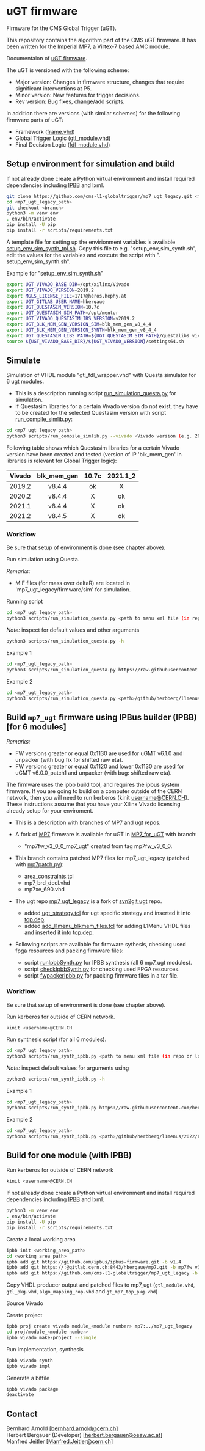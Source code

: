 # uGT firmware

Firmware for the CMS Global Trigger (uGT).

This repository contains the algorithm part of the CMS uGT firmware. It has been written for the Imperial MP7, a Virtex-7 based AMC module.

Documentaion of [uGT firmware](doc/mp7_ugt_firmware_specification/pdf/gt-mp7-firmware-specification.pdf).

The uGT is versioned with the following scheme:

* Major version: Changes in firmware structure, changes that require significant interventions at P5.
* Minor version: New features for trigger decisions.
* Rev version: Bug fixes, change/add scripts.

In addition there are versions (with similar schemes) for the following firmware parts of uGT:
* Framework ([frame.vhd](firmware/hdl/payload/frame.vhd))
* Global Trigger Logic ([gtl_module.vhd](firmware/hdl/payload/gtl_module_tpl.vhd))
* Final Decision Logic ([fdl_module.vhd](firmware/hdl/payload/fdl_module.vhd))

## Setup environment for simulation and build

If not already done create a Python virtual environment and install required dependencies including [IPBB](https://github.com/ipbus/ipbb) and lxml.
```bash
git clone https://github.com/cms-l1-globaltrigger/mp7_ugt_legacy.git <mp7_ugt_legacy_path>
cd <mp7_ugt_legacy_path>
git checkout <branch>
python3 -m venv env
. env/bin/activate
pip install -U pip
pip install -r scripts/requirements.txt
```

A template file for setting up the envirionment variables is available [setup_env_sim_synth_tpl.sh](setup_env_sim_synth_tpl.sh). Copy this file to e.g. "setup_env_sim_synth.sh", edit the values for the variables and execute the script with ". setup_env_sim_synth.sh".

Example for "setup_env_sim_synth.sh"

```bash
export UGT_VIVADO_BASE_DIR=/opt/xilinx/Vivado
export UGT_VIVADO_VERSION=2019.2
export MGLS_LICENSE_FILE=1717@heros.hephy.at
export UGT_GITLAB_USER_NAME=hbergaue
export UGT_QUESTASIM_VERSION=10.7c
export UGT_QUESTASIM_SIM_PATH=/opt/mentor
export UGT_VIVADO_QUESTASIMLIBS_VERSION=v2019.2
export UGT_BLK_MEM_GEN_VERSION_SIM=blk_mem_gen_v8_4_4
export UGT_BLK_MEM_GEN_VERSION_SYNTH=blk_mem_gen_v8_4_4
export UGT_QUESTASIM_LIBS_PATH=${UGT_QUESTASIM_SIM_PATH}/questalibs_vivado_${UGT_VIVADO_QUESTASIMLIBS_VERSION}
source ${UGT_VIVADO_BASE_DIR}/${UGT_VIVADO_VERSION}/settings64.sh
```

## Simulate

Simulation of VHDL module "gtl_fdl_wrapper.vhd" with Questa simulator for 6 ugt modules.

* This is a description running script [run_simulation_questa.py](scripts/run_simulation_questa.py) for simulation.
* If Questasim libraries for a certain Vivado version do not exist, they have to be created for the selected Questasim version with script [run_compile_simlib.py](scripts/run_compile_simlib.py):
```bash
cd <mp7_ugt_legacy_path>
python3 scripts/run_compile_simlib.py --vivado <Vivado version (e.g. 2019.2)> --questasim <Questasim version (e.g. 10.7c)> --output <output directory for generated libraries>
```

Following table shows which Questasim libraries for a certain Vivado version have been created and tested (version of IP 'blk_mem_gen' in libraries is relevant for Global Trigger logic):

| Vivado | blk_mem_gen | 10.7c | 2021.1_2 |
|:-:|:-:|:-:|:-:|
| 2019.2 | v8.4.4 | ok | X |
| 2020.2 | v8.4.4 | X | ok |
| 2021.1 | v8.4.4 | X | ok |
| 2021.2 | v8.4.5 | X | ok |

### Workflow

Be sure that setup of environment is done (see chapter above).

Run simulation using Questa.

*Remarks:*
- MIF files (for mass over deltaR) are located in 'mp7_ugt_legacy/firmware/sim' for simulation.

Running script
```bash
cd <mp7_ugt_legacy_path>
python3 scripts/run_simulation_questa.py <path to menu xml file (in repo or local)> --tv <testvector file path> [--ignored]
```

*Note:* inspect for default values and other arguments
```bash
python3 scripts/run_simulation_questa.py -h
```

Example 1
```bash
cd <mp7_ugt_legacy_path>
python3 scripts/run_simulation_questa.py https://raw.githubusercontent.com/herbberg/l1menus/master/2022/L1Menu_Collisions2022_v0_1_6-d1/xml/L1Menu_Collisions2022_v0_1_6-d1.xml --tv <path>/github/herbberg/l1menus/2022/L1Menu_Collisions2022_v0_1_6-d1/testvectors/TestVector_L1Menu_Collisions2022_v0_1_6.txt --ignored
```

Example 2
```bash
cd <mp7_ugt_legacy_path>
python3 scripts/run_simulation_questa.py <path>/github/herbberg/l1menus/2022/L1Menu_Collisions2022_v0_1_6-d1/xml/L1Menu_Collisions2022_v0_1_6-d1.xml --tv <path>/github/herbberg/l1menus/2022/L1Menu_Collisions2022_v0_1_6-d1/testvectors/TestVector_L1Menu_Collisions2022_v0_1_6.txt --ignored
```

## Build `mp7_ugt` firmware using IPBus builder (IPBB) [for 6 modules]

*Remarks:*
- FW versions greater or equal 0x1130 are used for uGMT v6.1.0 and unpacker (with bug fix for shifted raw eta).
- FW versions greater or equal 0x1120 and lower 0x1130 are used for uGMT v6.0.0_patch1 and unpacker (with bug: shifted raw eta).

The firmware uses the ipbb build tool, and requires the ipbus system firmware. If you are going to build on a computer outside of the CERN network, then you will need to run kerberos (kinit username@CERN.CH). These instructions assume that you have your Xilinx Vivado licensing already setup for your enviroment.

* This is a description with branches of MP7 and ugt repos.
* A fork of [MP7](https://gitlab.cern.ch/cms-cactus/firmware/mp7) firmware is available for uGT in [MP7_for_uGT](https://gitlab.cern.ch/hbergaue/mp7) with branch:
  - "mp7fw_v3_0_0_mp7_ugt" created from tag mp7fw_v3_0_0.
* This branch contains patched MP7 files for mp7_ugt_legacy (patched with [mp7patch.py](scripts/mp7patch.py)):
  - area_constraints.tcl
  - mp7_brd_decl.vhd
  - mp7xe_690.vhd

* The ugt repo [mp7 ugt_legacy](https://github.com/cms-l1-globaltrigger/mp7_ugt_legacy) is a fork of [svn2git ugt](https://gitlab.cern.ch/hbergaue/ugt/blob/master/mp7_ugt) repo.
  - added [ugt_strategy.tcl](firmware/ucf/ugt_strategy.tcl) for ugt specific strategy and inserted it into [top.dep](firmware/cfg/top.dep).
  - added [add_l1menu_blkmem_files.tcl](firmware/cfg/add_l1menu_blkmem_files.tcl) for adding L1Menu VHDL files and inserted it into [top.dep](firmware/cfg/top.dep).

* Following scripts are available for firmware sythesis, checking used fpga resources and packing firmware files:
  - script [runIpbbSynth.py](scripts/runIpbbSynth.py) for IPBB synthesis (all 6 mp7_ugt modules).
  - script [checkIpbbSynth.py](scripts/checkIpbbSynth.py) for checking used FPGA resources.
  - script [fwpackerIpbb.py](scripts/fwpackerIpbb.py) for packing firmware files in a tar file.

### Workflow

Be sure that setup of environment is done (see chapter above).

Run kerberos for outside of CERN network.
```bash
kinit <username>@CERN.CH
```

Run synthesis script (for all 6 modules).
```bash
cd <mp7_ugt_legacy_path>
python3 scripts/run_synth_ipbb.py <path to menu xml file (in repo or local)> --ugturl <URL ugt git repo> --ugt <ugt tag in repo> --build <build-version> -p <work dir>
```

*Note:* inspect default values for arguments using
```bash
python3 scripts/run_synth_ipbb.py -h
```

Example 1
```bash
cd <mp7_ugt_legacy_path>
python3 scripts/run_synth_ipbb.py https://raw.githubusercontent.com/herbberg/l1menus/master/2022/L1Menu_Collisions2022_v0_1_6-d1/xml/L1Menu_Collisions2022_v0_1_6-d1.xml --ugturl https://github.com/cms-l1-globaltrigger/mp7_ugt_legacy --ugt master --build 0x113d -p /home/bergauer/work_synth/production
```

Example 2
```bash
cd <mp7_ugt_legacy_path>
python3 scripts/run_synth_ipbb.py <path>/github/herbberg/l1menus/2022/L1Menu_Collisions2022_v0_1_6-d1/xml/L1Menu_Collisions2022_v0_1_6-d1.xml --ugturl https://github.com/cms-l1-globaltrigger/mp7_ugt_legacy --ugt master --build 0x113d -p /home/bergauer/work_synth/production
```

## Build for one module (with IPBB)

Run kerberos for outside of CERN network
```bash
kinit <username>@CERN.CH
```

If not already done create a Python virtual environment and install required dependencies including [IPBB](https://github.com/ipbus/ipbb) and lxml.
```bash
python3 -m venv env
. env/bin/activate
pip install -U pip
pip install -r scripts/requirements.txt
```

Create a local working area
```bash
ipbb init <working_area_path>
cd <working_area_path>
ipbb add git https://github.com/ipbus/ipbus-firmware.git -b v1.4
ipbb add git https://:@gitlab.cern.ch:8443/hbergaue/mp7.git -b mp7fw_v3_0_0_mp7_ugt
ipbb add git https://github.com/cms-l1-globaltrigger/mp7_ugt_legacy -b <master or branch name or tag name>
```

Copy VHDL producer output and patched files to mp7_ugt (`gtl_module.vhd`, `gtl_pkg.vhd`, `algo_mapping_rop.vhd` and `gt_mp7_top_pkg.vhd`)

Source Vivado

Create project
```bash
ipbb proj create vivado module_<module number> mp7:../mp7_ugt_legacy
cd proj/module_<module number>
ipbb vivado make-project --single
```

Run implementation, synthesis
```bash
ipbb vivado synth
ipbb vivado impl
```

Generate a bitfile
```bash
ipbb vivado package
deactivate
```
## Contact

Bernhard Arnold [<bernhard.arnold@cern.ch>]<br>
Herbert Bergauer (Developer) [<herbert.bergauer@oeaw.ac.at>]<br>
Manfred Jeitler [<Manfred.Jeitler@cern.ch>]

